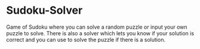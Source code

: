 # Sudoku-Solver
Game of Sudoku where you can solve a random puzzle or input your own puzzle to solve. There is also a solver which lets you know if your solution is correct and you can use to solve the puzzle if there is a solution.
